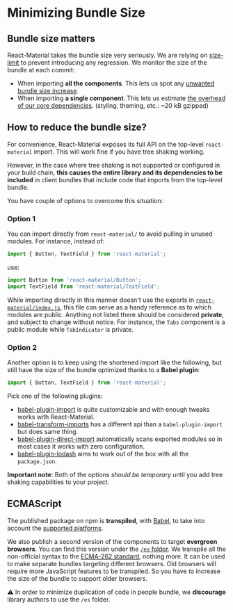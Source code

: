 # Minimizing Bundle Size

## Bundle size matters

React-Material takes the bundle size very seriously.
We are relying on [size-limit](https://github.com/ai/size-limit) to prevent introducing any regression.
We monitor the size of the bundle at each commit:
- When importing **all the components**. This lets us spot any [unwanted bundle size increase](https://github.com/6thquake/react-material/tree/develop/.size-limit#L4).
- When importing **a single component**. This lets us estimate [the overhead of our core dependencies](https://github.com/6thquake/react-material/tree/develop/.size-limit#L8). (styling, theming, etc.: ~20 kB gzipped)

## How to reduce the bundle size?

For convenience, React-Material exposes its full API on the top-level `react-material` import.
This will work fine if you have tree shaking working.

However, in the case where tree shaking is not supported or configured in your build chain, **this causes the entire library and its dependencies to be included** in client bundles that include code that imports from the top-level bundle.

You have couple of options to overcome this situation:

### Option 1

You can import directly from `react-material/` to avoid pulling in unused modules. For instance, instead of:

```js
import { Button, TextField } from 'react-material';
```

use:

```js
import Button from 'react-material/Button';
import TextField from 'react-material/TextField';
```

While importing directly in this manner doesn't use the exports in [`react-material/index.js`](https://github.com/6thquake/react-material/blob/develop/packages/react-material/src/index.js), this file can serve as a handy reference as to which modules are public.
Anything not listed there should be considered **private**, and subject to change without notice.
For instance, the `Tabs` component is a public module while `TabIndicator` is private.

### Option 2

Another option is to keep using the shortened import like the following, but still have the size of the bundle optimized thanks to a **Babel plugin**:

```js
import { Button, TextField } from 'react-material';
```

Pick one of the following plugins:

- [babel-plugin-import](https://github.com/ant-design/babel-plugin-import) is quite customizable and with enough tweaks works with React-Material.
- [babel-transform-imports](https://bitbucket.org/amctheatres/babel-transform-imports) has a different api than a `babel-plugin-import` but does same thing.
- [babel-plugin-direct-import](https://github.com/umidbekkarimov/babel-plugin-direct-import) automatically scans exported modules so in most cases it works with zero configuration.
- [babel-plugin-lodash](https://github.com/lodash/babel-plugin-lodash) aims to work out of the box with all the `package.json`.

**Important note**: Both of the options *should be temporary* until you add tree shaking capabilities to your project.

## ECMAScript

The published package on npm is **transpiled**, with [Babel](https://github.com/babel/babel), to take into account the [supported platforms](/getting-started/supported-platforms).

We also publish a second version of the components to target **evergreen browsers**.
You can find this version under the [`/es` folder](https://unpkg.com/react-material@next/es/).
We transpile all the non-official syntax to the [ECMA-262 standard](https://www.ecma-international.org/publications/standards/Ecma-262.htm), nothing more.
It can be used to make separate bundles targeting different browsers.
Old browsers will require more JavaScript features to be transpiled.
So you have to increase the size of the bundle to support older browsers.

⚠️ In order to minimize duplication of code in people bundle, we **discourage** library authors to use the `/es` folder.
